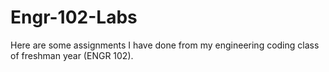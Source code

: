 # Engr-102-Labs

Here are some assignments I have done from my engineering coding class of freshman year (ENGR 102).
